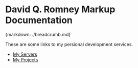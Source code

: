 # David Q. Romney Markup Documentation
{markdown: ./breadcrumb.md}

These are some links to my persional development services.

* [My Servers](servers/servers.md)
* [My Projects](projects/projects.md)



